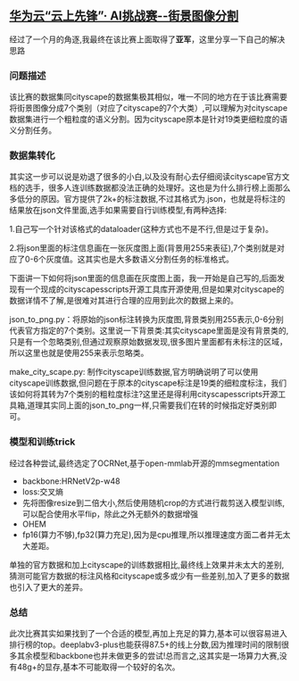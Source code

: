 ## [华为云“云上先锋”· AI挑战赛--街景图像分割](https://competition.huaweicloud.com/information/1000041336/introduction)

经过了一个月的角逐,我最终在该比赛上面取得了**亚军**，这里分享一下自己的解决思路
### 问题描述
该比赛的数据集同cityscape的数据集极其相似，唯一不同的地方在于该比赛需要将街景图像分成7个类别（对应了cityscape的7个大类）,可以理解为对cityscape数据集进行一个粗粒度的语义分割。因为cityscape原本是针对19类更细粒度的语义分割任务。
### 数据集转化
其实这一步可以说是劝退了很多的小白,以及没有耐心去仔细阅读cityscape官方文档的选手，很多人连训练数据都没法正确的处理好。这也是为什么排行榜上面那么多低分的原因。官方提供了2k+的标注数据,不过其格式为.json，也就是将标注的结果放在json文件里面,选手如果需要自行训练模型,有两种选择:

1.自己写一个针对该格式的dataloader(这种方式也不是不行,但是过于复杂)。

2.将json里面的标注信息画在一张灰度图上面(背景用255来表征),7个类别就是对应了0-6个灰度值。这其实也是大多数语义分割任务的标准格式。

下面讲一下如何将json里面的信息画在灰度图上面，我一开始是自己写的,后面发现有一个现成的cityscapesscripts开源工具库开源使用,但是如果对cityscape的数据详情不了解,是很难对其进行合理的应用到此次的数据上来的。

json_to_png.py：将原始的json标注转换为灰度图,背景类别用255表示,0-6分别代表官方指定的7个类别。这里说一下背景类:其实cityscape里面是没有背景类的,只是有一个忽略类别,但通过观察原始数据发现,很多图片里面都有未标注的区域，所以这里也就是使用255来表示忽略类。

make_city_scape.py: 制作cityscape训练数据,官方明确说明了可以使用cityscape训练数据,但问题在于原本的cityscape标注是19类的细粒度标注，我们该如何将其转为7个类别的粗粒度标注?这里还是得利用cityscapesscripts开源工具箱,道理其实同上面的json_to_png一样,只需要我们在转的时候指定好类别即可。

###  模型和训练trick

经过各种尝试,最终选定了OCRNet,基于open-mmlab开源的mmsegmentation

- backbone:HRNetV2p-w48
- loss:交叉熵
- 先将图像resize到二倍大小,然后使用随机crop的方式进行裁剪送入模型训练,可以配合使用水平flip，除此之外无额外的数据增强
- OHEM
- fp16(算力不够),fp32(算力充足),因为是cpu推理,所以推理速度方面二者并无太大差距。

单独的官方数据和加上cityscape的训练数据相比,最终线上效果并未太大的差别,猜测可能官方数据的标注风格和cityscape或多或少有一些差别,加入了更多的数据也引入了更大的差异。

### 总结

此次比赛其实如果找到了一个合适的模型,再加上充足的算力,基本可以很容易进入排行榜的top。deeplabv3-plus也能获得87.5+的线上分数,因为推理时间的限制很多其余模型和backbone也并未做更多的尝试!总而言之,这其实是一场算力大赛,没有48g+的显存,基本不可能取得一个较好的名次。